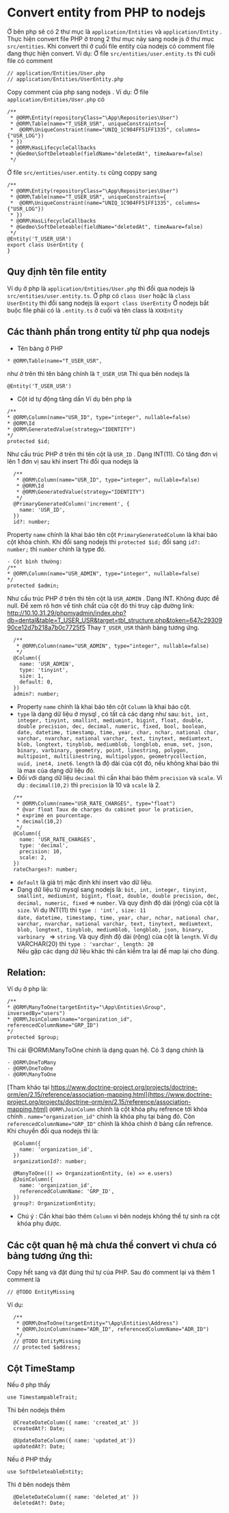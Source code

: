 # Convert entity from PHP to nodejs
Ở bên php sẽ có 2 thư mục là `application/Entities` và `application/Entity` . Thực hiện convert file PHP ở trong 2 thư mục này sang node js ở thư mục `src/entities`.
Khi convert thì ở cuối file entity của nodejs có comment file đang thực hiện convert. Ví dụ: Ở file `src/entities/user.entity.ts` thì cuối file có comment
```
// application/Entities/User.php
// application/Entities/UserEntity.php
``` 
Copy comment của php sang nodejs .
Ví dụ:
Ở file `application/Entities/User.php` có
```
/**
 * @ORM\Entity(repositoryClass="\App\Repositories\User")
 * @ORM\Table(name="T_USER_USR", uniqueConstraints={
 *  @ORM\UniqueConstraint(name="UNIQ_1C904FF51FF1335", columns={"USR_LOG"})
 * })
 * @ORM\HasLifecycleCallbacks
 * @Gedmo\SoftDeleteable(fieldName="deletedAt", timeAware=false)
 */
```
Ở file `src/entities/user.entity.ts` cũng coppy sang 
```
/**
 * @ORM\Entity(repositoryClass="\App\Repositories\User")
 * @ORM\Table(name="T_USER_USR", uniqueConstraints={
 *  @ORM\UniqueConstraint(name="UNIQ_1C904FF51FF1335", columns={"USR_LOG"})
 * })
 * @ORM\HasLifecycleCallbacks
 * @Gedmo\SoftDeleteable(fieldName="deletedAt", timeAware=false)
 */
@Entity('T_USER_USR')
export class UserEntity {
}
```
## Quy định tên file entity
Ví dụ ở php là `application/Entities/User.php` thì đổi qua nodejs là `src/entities/user.entity.ts`. 
Ở php có `class User` hoặc là `class UserEntity` thì đổi sang nodejs là `export class UserEntity`
Ở nodejs bắt buộc file phải có là `.entity.ts` ở cuối và tên class là `XXXEntity`

## Các thành phần trong entity từ php qua nodejs
- Tên bảng ở PHP
```
* @ORM\Table(name="T_USER_USR",
```
như ở trên thì tên bảng chính là `T_USER_USR`
Thì qua bên nodejs là
```
@Entity('T_USER_USR')
```
- Cột id tự động tăng dần
Ví dụ bên php là 
```
/**
* @ORM\Column(name="USR_ID", type="integer", nullable=false)
* @ORM\Id
* @ORM\GeneratedValue(strategy="IDENTITY")
*/
protected $id;
```
Như cấu trúc PHP ở trên thì tên cột là `USR_ID` . Dạng INT(11). Có tăng đơn vị lên 1 đơn vị sau khi insert
Thì đổi qua nodejs là 
```
  /**
   * @ORM\Column(name="USR_ID", type="integer", nullable=false)
   * @ORM\Id
   * @ORM\GeneratedValue(strategy="IDENTITY")
   */
  @PrimaryGeneratedColumn('increment', {
    name: 'USR_ID',
  })
  id?: number;
```
Property `name` chính là khai báo tên cột  `PrimaryGeneratedColumn` là khai báo cột khóa chính.
Khi đổi sang nodejs thì `protected $id;` đổi sang `id?: number;` thì `number` chính là type đó. 
```
- Cột bình thường:
/**
* @ORM\Column(name="USR_ADMIN", type="integer", nullable=false)
*/
protected $admin;
```
Như cấu trúc PHP ở trên thì tên cột là `USR_ADMIN` . Dạng INT. Không được để null. Để xem rõ hơn về tính chất của cột đó thì truy cập đường link:
http://10.10.31.29/phpmyadmin/index.php?db=dental&table=T_USER_USR&target=tbl_structure.php&token=647c2930990ce12d7b218a7b0c7725f5
Thay `T_USER_USR` thành bảng tương ứng.

```
  /**
   * @ORM\Column(name="USR_ADMIN", type="integer", nullable=false)
   */
  @Column({
    name: 'USR_ADMIN',
    type: 'tinyint',
    size: 1,
    default: 0,
  })
  admin?: number;
```
+ Property `name` chính là khai báo tên cột  `Column` là khai báo cột.
+ `type` là dạng dữ liệu ở mysql , có tất cả các dạng như sau: `bit, int, integer, tinyint, smallint, mediumint, bigint, float, double, double precision, dec, decimal, numeric, fixed, bool, boolean, date, datetime, timestamp, time, year, char, nchar, national char, varchar, nvarchar, national varchar, text, tinytext, mediumtext, blob, longtext, tinyblob, mediumblob, longblob, enum, set, json, binary, varbinary, geometry, point, linestring, polygon, multipoint, multilinestring, multipolygon, geometrycollection, uuid, inet4, inet6`. `length` là độ dài của cột đó, nếu không khai báo thì là max của dạng dữ liệu đó. 
+ Đối với dạng dữ liệu `decimal` thì cần khai báo thêm `precision` và `scale`. Ví dụ : `decimal(10,2)` thì `precision` là 10 và `scale` là 2.
```
  /**
   * @ORM\Column(name="USR_RATE_CHARGES", type="float")
   * @var float Taux de charges du cabinet pour le praticien,
   * exprimé en pourcentage.
   * decimal(10,2)	
   */
  @Column({
    name: 'USR_RATE_CHARGES',
    type: 'decimal',
    precision: 10,
    scale: 2,
  })
  rateCharges?: number;
```
+ `default` là giá trị mặc định khi insert vào dữ liệu.
+ Dạng dữ liệu từ mysql sang nodejs là:
`bit, int, integer, tinyint, smallint, mediumint, bigint, float, double, double precision, dec, decimal, numeric, fixed` => `number`. Và quy định độ dài (rộng) của cột là `size`. Ví dụ INT(11) thì `type : 'int', size: 11`\
`date, datetime, timestamp, time, year, char, nchar, national char, varchar, nvarchar, national varchar, text, tinytext, mediumtext, blob, longtext, tinyblob, mediumblob, longblob, json, binary, varbinary ` => `string`. Và quy định độ dài (rộng) của cột là `length`. Ví dụ VARCHAR(20) thì `type : 'varchar', length: 20`\
Nếu gặp các dạng dữ liệu khác thì cần kiểm tra lại để map lại cho đúng.
## Relation:
Ví dụ ở php là:
```
/**
* @ORM\ManyToOne(targetEntity="\App\Entities\Group", inversedBy="users")
* @ORM\JoinColumn(name="organization_id", referencedColumnName="GRP_ID")
*/
protected $group;
```
Thì cái @ORM\ManyToOne chính là dạng quan hệ. Có 3 dạng chính là 
```
- @ORM\OneToMany
- @ORM\OneToOne
- @ORM\ManyToOne
```
[Tham khảo tại https://www.doctrine-project.org/projects/doctrine-orm/en/2.15/reference/association-mapping.html](https://www.doctrine-project.org/projects/doctrine-orm/en/2.15/reference/association-mapping.html)
`@ORM\JoinColumn` chính là cột khóa phụ refrence tới khóa chính . `name="organization_id"` chính là khóa phụ tại bảng đó. Còn `referencedColumnName="GRP_ID"` chính là khóa chính ở bảng cần refrence.
Khi chuyển đổi qua nodejs thì là:
```
  @Column({
    name: 'organization_id',
  })
  organizationId?: number;

  @ManyToOne(() => OrganizationEntity, (e) => e.users)
  @JoinColumn({
    name: 'organization_id',
    referencedColumnName: 'GRP_ID',
  })
  group?: OrganizationEntity;
```
* Chú ý : Cần khai báo thêm `Column` vì bên nodejs không thể tự sinh ra cột khóa phụ được.
## Các cột quan hệ mà chưa thể convert vì chưa có bảng tương ứng thì:
Copy hết sang và đặt đúng thứ tự của PHP. Sau đó comment lại và thêm 1 comment là 
```
// @TODO EntityMissing
```
Ví dụ: 
```
  /**
   * @ORM\OneToOne(targetEntity="\App\Entities\Address")
   * @ORM\JoinColumn(name="ADR_ID", referencedColumnName="ADR_ID")
   */
  // @TODO EntityMissing
  // protected $address;
```

## Cột TimeStamp
Nếu ở php thấy 
```
use TimestampableTrait;
```
Thì bên nodejs thêm 
```
  @CreateDateColumn({ name: 'created_at' })
  createdAt?: Date;

  @UpdateDateColumn({ name: 'updated_at'})
  updatedAt?: Date;

```
Nếu ở PHP thấy 
```
use SoftDeleteableEntity;
```
Thì ở bên nodejs thêm 
```
  @DeleteDateColumn({ name: 'deleted_at' })
  deletedAt?: Date;
```
